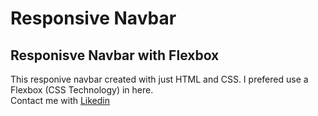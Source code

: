 # Responsive Navbar
## Responisve Navbar with Flexbox
This responive navbar created with just HTML and CSS. I prefered use a Flexbox (CSS Technology) in here.  
Contact me with [Likedin](https://www.linkedin.com/in/ahmet-faruk-donmez/)
